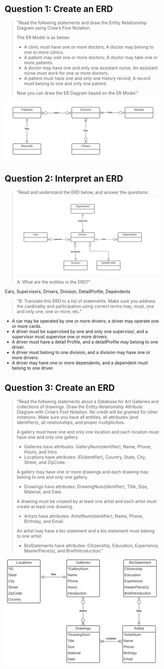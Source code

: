 # Question 1: Create an ERD

>"Read the following statements and draw the Entity Relationship Diagram using Crow’s Foot Notation. 
>
>The ER Model is as below:
>- A clinic must have one or more doctors; A doctor may belong to one or more clinics.
>- A patient may visit one or more doctors; A doctor may take one or more patients.
>- A doctor may have one and only one assistant nurse; An assistant nurse must work for one or more doctors. 
>- A patient must have one and only one history record; A record must belong to one and only one patient. 
>
>Now you can draw the ER Diagram based on the ER Model."

![ERD diagram](./img/q1.png)

# Question 2: Interpret an ERD
>"Read and understand the ERD below, and answer the questions:
>
>![ERD diagram](./img/q2.png)
>
>A: What are the entities in the ERD?"

Cars, Supervisors, Drivers, Division, DetailProfile, Dependents

>"B: Translate this ERD to a list of statements. Make sure you address the cardinality and participation using correct terms may, must, one and only one, one or more, etc."

- A car may be operated by one or more drivers; a driver may operate one or more cards.
- A driver must be supervised by one and only one supervisor, and a supervisor must supervise one or more drivers.
- A driver must have a detail Profile, and a detailProfile may belong to one driver.
- A driver must belong to one division, and a division may have one or more drivers.
- A driver may have one or more dependents, and a dependent must belong to one driver.

# Question 3: Create an ERD

>"Read the following statements about a Database for Art Galleries and collections of drawings. Draw the Entity-Relationship Attribute Diagram with Crow’s Foot Notation. No credit will be granted for other notations. Make sure you have all entities, all attributes (and identifiers), all relationships, and proper multiplicities.
>
>A gallery must have one and only one location and each location must have one and only one gallery. 
>- Galleries have attributes: GalleryNum(identifier), Name, Phone, Hours, and Intro. 
>- Locations have attributes: ID(identifier), Country, State, City, Street, and ZipCode.
>
>A gallery may have one or more drawings and each drawing may belong to one and only one gallery. 
>- Drawings have attributes: DrawingNum(identifier), Title, Size, Material, and Date.
>
>A drawing must be created by at least one artist and each artist must create at least one drawing. 
>- Artists have attributes: ArtistNum(identifier), Name, Phone, Birthday, and Email.
>
>An artist may have a bio statement and a bio statement must belong to one artist.
>- BioStatements have attributes: Citizenship, Education, Experience, MasterPiece(s), and BriefIntroduction."

![ERD diagram](./img/q3.png)
